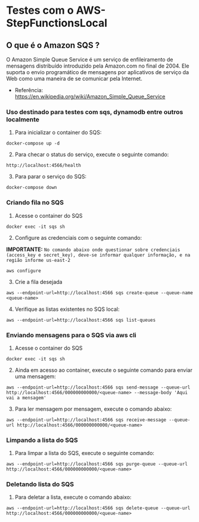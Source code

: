 # Testes com o AWS-StepFunctionsLocal

## O que é o Amazon SQS ?

O Amazon Simple Queue Service é um serviço de enfileiramento de mensagens distribuído introduzido pela Amazon.com no final de 2004. Ele suporta o envio programático de mensagens por aplicativos de serviço da Web como uma maneira de se comunicar pela Internet.

* Referência: https://en.wikipedia.org/wiki/Amazon_Simple_Queue_Service

### Uso destinado para testes com sqs, dynamodb entre outros localmente

1. Para inicializar o container do SQS:

```shell
docker-compose up -d
```

2. Para checar o status do serviço, execute o seguinte comando:

```shell
http://localhost:4566/health
``` 

3. Para parar o serviço do SQS:

```shell
docker-compose down
```

### Criando fila no SQS

1. Acesse o container do SQS

```shell
docker exec -it sqs sh
```

2. Configure as credenciais com o seguinte comando:

**IMPORTANTE:** `No comando abaixo onde questionar sobre credenciais (access_key e secret_key), deve-se informar qualquer informação, e na região informe us-east-2`

```shell
aws configure
```

3. Crie a fila desejada

```shell
aws --endpoint-url=http://localhost:4566 sqs create-queue --queue-name <queue-name>
```

4. Verifique as listas existentes no SQS local:

```shell
aws --endpoint-url=http://localhost:4566 sqs list-queues
```

### Enviando mensagens para o SQS via aws cli

1. Acesse o container do SQS

```shell
docker exec -it sqs sh
```

2. Ainda em acesso ao container, execute o seguinte comando para enviar uma mensagem:

```shell
aws --endpoint-url=http://localhost:4566 sqs send-message --queue-url http://localhost:4566/000000000000/<queue-name> --message-body 'Aqui vai a mensagem'
```

3. Para ler mensagem por mensagem, execute o comando abaixo:

```shell
aws --endpoint-url=http://localhost:4566 sqs receive-message --queue-url http://localhost:4566/000000000000/<queue-name>
```

### Limpando a lista do SQS

1. Para limpar a lista do SQS, execute o seguinte comando:

```shell
aws --endpoint-url=http://localhost:4566 sqs purge-queue --queue-url http://localhost:4566/000000000000/<queue-name>
```

### Deletando lista do SQS

1. Para deletar a lista, execute o comando abaixo:

```shell
aws --endpoint-url=http://localhost:4566 sqs delete-queue --queue-url http://localhost:4566/000000000000/<queue-name>
```